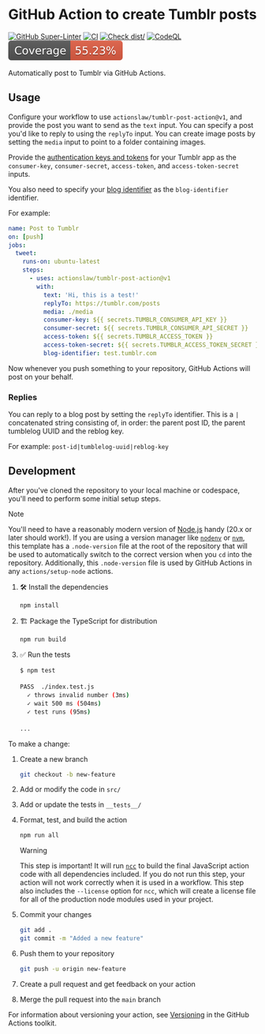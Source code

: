 # GitHub Action to create Tumblr posts

[![GitHub Super-Linter](https://github.com/actionslaw/tumblr-post-action/actions/workflows/linter.yml/badge.svg)](https://github.com/actionslaw/tumblr-post-action/actions/workflows/linter.yml)
[![CI](https://github.com/actionslaw/tumblr-post-action/actions/workflows/ci.yml/badge.svg)](https://github.com/actionslaw/tumblr-post-action/actions/workflows/ci.yml)
[![Check dist/](https://github.com/actionslaw/tumblr-post-action/actions/workflows/check-dist.yml/badge.svg)](https://github.com/actionslaw/tumblr-post-action/actions/workflows/check-dist.yml)
[![CodeQL](https://github.com/actionslaw/tumblr-post-action/actions/workflows/codeql-analysis.yml/badge.svg)](https://github.com/actionslaw/tumblr-post-action/actions/workflows/codeql-analysis.yml)
![Coverage](./badges/coverage.svg)

Automatically post to Tumblr via GitHub Actions.

## Usage

Configure your workflow to use `actionslaw/tumblr-post-action@v1`, and provide
the post you want to send as the `text` input. You can specify a post you'd like
to reply to using the `replyTo` input. You can create image posts by setting the
`media` input to point to a folder containing images.

Provide the
[authentication keys and tokens](https://tumblr.github.io/tumblr.js/index.html#md:authentication)
for your Tumblr app as the `consumer-key`, `consumer-secret`, `access-token`,
and `access-token-secret` inputs.

You also need to specify your
[blog identifier](https://www.tumblr.com/docs/en/api/v2#blog-identifiers) as the
`blog-identifier` identifier.

For example:

```yml
name: Post to Tumblr
on: [push]
jobs:
  tweet:
    runs-on: ubuntu-latest
    steps:
      - uses: actionslaw/tumblr-post-action@v1
        with:
          text: 'Hi, this is a test!'
          replyTo: https://tumblr.com/posts
          media: ./media
          consumer-key: ${{ secrets.TUMBLR_CONSUMER_API_KEY }}
          consumer-secret: ${{ secrets.TUMBLR_CONSUMER_API_SECRET }}
          access-token: ${{ secrets.TUMBLR_ACCESS_TOKEN }}
          access-token-secret: ${{ secrets.TUMBLR_ACCESS_TOKEN_SECRET }}
          blog-identifier: test.tumblr.com
```

Now whenever you push something to your repository, GitHub Actions will post on
your behalf.

### Replies

You can reply to a blog post by setting the `replyTo` identifier. This is a `|`
concatenated string consisting of, in order: the parent post ID, the parent
tumblelog UUID and the reblog key.

For example: `post-id|tumblelog-uuid|reblog-key`

## Development

After you've cloned the repository to your local machine or codespace, you'll
need to perform some initial setup steps.

> [!NOTE]
>
> You'll need to have a reasonably modern version of
> [Node.js](https://nodejs.org) handy (20.x or later should work!). If you are
> using a version manager like [`nodenv`](https://github.com/nodenv/nodenv) or
> [`nvm`](https://github.com/nvm-sh/nvm), this template has a `.node-version`
> file at the root of the repository that will be used to automatically switch
> to the correct version when you `cd` into the repository. Additionally, this
> `.node-version` file is used by GitHub Actions in any `actions/setup-node`
> actions.

1. :hammer_and_wrench: Install the dependencies

   ```bash
   npm install
   ```

1. :building_construction: Package the TypeScript for distribution

   ```bash
   npm run build
   ```

1. :white_check_mark: Run the tests

   ```bash
   $ npm test

   PASS  ./index.test.js
     ✓ throws invalid number (3ms)
     ✓ wait 500 ms (504ms)
     ✓ test runs (95ms)

   ...
   ```

To make a change:

1. Create a new branch

   ```bash
   git checkout -b new-feature
   ```

1. Add or modify the code in `src/`
1. Add or update the tests in `__tests__/`
1. Format, test, and build the action

   ```bash
   npm run all
   ```

   > [!WARNING]
   >
   > This step is important! It will run [`ncc`](https://github.com/vercel/ncc)
   > to build the final JavaScript action code with all dependencies included.
   > If you do not run this step, your action will not work correctly when it is
   > used in a workflow. This step also includes the `--license` option for
   > `ncc`, which will create a license file for all of the production node
   > modules used in your project.

1. Commit your changes

   ```bash
   git add .
   git commit -m "Added a new feature"
   ```

1. Push them to your repository

   ```bash
   git push -u origin new-feature
   ```

1. Create a pull request and get feedback on your action
1. Merge the pull request into the `main` branch

For information about versioning your action, see
[Versioning](https://github.com/actions/toolkit/blob/master/docs/action-versioning.md)
in the GitHub Actions toolkit.
